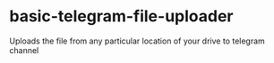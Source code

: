 # basic-telegram-file-uploader
Uploads the file from any particular location of your drive to telegram channel
